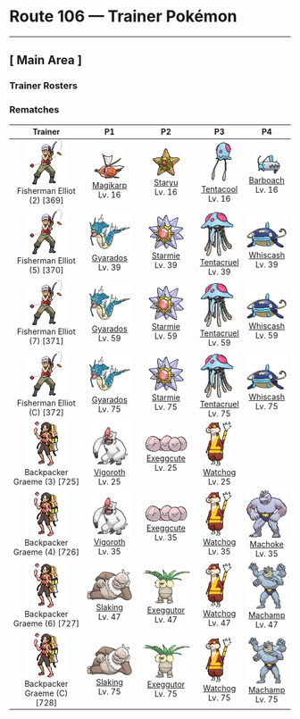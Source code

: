 # Route 106 — Trainer Pokémon

---

## [ Main Area ]

### Trainer Rosters

### Rematches

| Trainer | P1 | P2 | P3 | P4 |
|:-------:|:--:|:--:|:--:|:--:|
| ![Fisherman Elliot (2)](../../assets/trainers/fisherman.png "Fisherman Elliot (2)")<br>Fisherman Elliot (2) [369] | <div class="sprite-cell">![Magikarp](../../assets/sprites/magikarp/front.gif "Magikarp: Magikarp is virtually useless in battle as it can only splash around. As a result, it is considered to be weak. However, it is actually a very hardy Pokémon that can survive in any body of water no matter how polluted it is.")<br>[Magikarp](../../pokemon/magikarp.md)<br>Lv. 16</div> | <div class="sprite-cell">![Staryu](../../assets/sprites/staryu/front.gif "Staryu: Staryu apparently communicates with the stars in the night sky by flashing the red core at the center of its body. If parts of its body are torn, this Pokémon simply regenerates the missing pieces and limbs.")<br>[Staryu](../../pokemon/staryu.md)<br>Lv. 16</div> | <div class="sprite-cell">![Tentacool](../../assets/sprites/tentacool/front.gif "Tentacool: Tentacool absorbs sunlight and refracts it using water inside its body to convert it into beam energy. This Pokémon shoots beams from the small round organ above its eyes.")<br>[Tentacool](../../pokemon/tentacool.md)<br>Lv. 16</div> | <div class="sprite-cell">![Barboach](../../assets/sprites/barboach/front.gif "Barboach: Barboach’s body is covered with a slimy film. If a foe grabs it, this Pokémon just slips out of the enemy’s grip. This Pokémon grows weak if the slimy coating dries up.")<br>[Barboach](../../pokemon/barboach.md)<br>Lv. 16</div> |
| ![Fisherman Elliot (5)](../../assets/trainers/fisherman.png "Fisherman Elliot (5)")<br>Fisherman Elliot (5) [370] | <div class="sprite-cell">![Gyarados](../../assets/sprites/gyarados/front.gif "Gyarados: Once Gyarados goes on a rampage, its ferociously violent blood doesn’t calm until it has burned everything down. There are records of this Pokémon’s rampages lasting a whole month.")<br>[Gyarados](../../pokemon/gyarados.md)<br>Lv. 39</div> | <div class="sprite-cell">![Starmie](../../assets/sprites/starmie/front.gif "Starmie: Starmie swims through water by spinning its star-shaped body as if it were a propeller on a ship. The core at the center of this Pokémon’s body glows in seven colors.")<br>[Starmie](../../pokemon/starmie.md)<br>Lv. 39</div> | <div class="sprite-cell">![Tentacruel](../../assets/sprites/tentacruel/front.gif "Tentacruel: Tentacruel has tentacles that can be freely elongated and shortened at will. It ensnares prey with its tentacles and weakens the prey by dosing it with a harsh toxin. It can catch up to 80 prey at the same time.")<br>[Tentacruel](../../pokemon/tentacruel.md)<br>Lv. 39</div> | <div class="sprite-cell">![Whiscash](../../assets/sprites/whiscash/front.gif "Whiscash: If Whiscash goes on a wild rampage, it sets off a quake-like tremor with a radius of over three miles. This Pokémon has the ability to predict real earthquakes.")<br>[Whiscash](../../pokemon/whiscash.md)<br>Lv. 39</div> |
| ![Fisherman Elliot (7)](../../assets/trainers/fisherman.png "Fisherman Elliot (7)")<br>Fisherman Elliot (7) [371] | <div class="sprite-cell">![Gyarados](../../assets/sprites/gyarados/front.gif "Gyarados: Once Gyarados goes on a rampage, its ferociously violent blood doesn’t calm until it has burned everything down. There are records of this Pokémon’s rampages lasting a whole month.")<br>[Gyarados](../../pokemon/gyarados.md)<br>Lv. 59</div> | <div class="sprite-cell">![Starmie](../../assets/sprites/starmie/front.gif "Starmie: Starmie swims through water by spinning its star-shaped body as if it were a propeller on a ship. The core at the center of this Pokémon’s body glows in seven colors.")<br>[Starmie](../../pokemon/starmie.md)<br>Lv. 59</div> | <div class="sprite-cell">![Tentacruel](../../assets/sprites/tentacruel/front.gif "Tentacruel: Tentacruel has tentacles that can be freely elongated and shortened at will. It ensnares prey with its tentacles and weakens the prey by dosing it with a harsh toxin. It can catch up to 80 prey at the same time.")<br>[Tentacruel](../../pokemon/tentacruel.md)<br>Lv. 59</div> | <div class="sprite-cell">![Whiscash](../../assets/sprites/whiscash/front.gif "Whiscash: If Whiscash goes on a wild rampage, it sets off a quake-like tremor with a radius of over three miles. This Pokémon has the ability to predict real earthquakes.")<br>[Whiscash](../../pokemon/whiscash.md)<br>Lv. 59</div> |
| ![Fisherman Elliot (C)](../../assets/trainers/fisherman.png "Fisherman Elliot (C)")<br>Fisherman Elliot (C) [372] | <div class="sprite-cell">![Gyarados](../../assets/sprites/gyarados/front.gif "Gyarados: Once Gyarados goes on a rampage, its ferociously violent blood doesn’t calm until it has burned everything down. There are records of this Pokémon’s rampages lasting a whole month.")<br>[Gyarados](../../pokemon/gyarados.md)<br>Lv. 75</div> | <div class="sprite-cell">![Starmie](../../assets/sprites/starmie/front.gif "Starmie: Starmie swims through water by spinning its star-shaped body as if it were a propeller on a ship. The core at the center of this Pokémon’s body glows in seven colors.")<br>[Starmie](../../pokemon/starmie.md)<br>Lv. 75</div> | <div class="sprite-cell">![Tentacruel](../../assets/sprites/tentacruel/front.gif "Tentacruel: Tentacruel has tentacles that can be freely elongated and shortened at will. It ensnares prey with its tentacles and weakens the prey by dosing it with a harsh toxin. It can catch up to 80 prey at the same time.")<br>[Tentacruel](../../pokemon/tentacruel.md)<br>Lv. 75</div> | <div class="sprite-cell">![Whiscash](../../assets/sprites/whiscash/front.gif "Whiscash: If Whiscash goes on a wild rampage, it sets off a quake-like tremor with a radius of over three miles. This Pokémon has the ability to predict real earthquakes.")<br>[Whiscash](../../pokemon/whiscash.md)<br>Lv. 75</div> |
| ![Backpacker Graeme (3)](../../assets/trainers/backpacker.png "Backpacker Graeme (3)")<br>Backpacker Graeme (3) [725] | <div class="sprite-cell">![Vigoroth](../../assets/sprites/vigoroth/front.gif "Vigoroth: Vigoroth is simply incapable of remaining still. Even when it tries to sleep, the blood in its veins grows agitated, compelling this Pokémon to run wild throughout the jungle before it can settle down.")<br>[Vigoroth](../../pokemon/vigoroth.md)<br>Lv. 25</div> | <div class="sprite-cell">![Exeggcute](../../assets/sprites/exeggcute/front.gif "Exeggcute: This Pokémon consists of six eggs that form a closely knit cluster. The six eggs attract each other and spin around. When cracks increasingly appear on the eggs, Exeggcute is close to evolution.")<br>[Exeggcute](../../pokemon/exeggcute.md)<br>Lv. 25</div> | <div class="sprite-cell">![Watchog](../../assets/sprites/watchog/front.gif "Watchog: When they see an enemy, their tails stand high, and they spit the seeds of berries stored in their cheek pouches.")<br>[Watchog](../../pokemon/watchog.md)<br>Lv. 25</div> |
| ![Backpacker Graeme (4)](../../assets/trainers/backpacker.png "Backpacker Graeme (4)")<br>Backpacker Graeme (4) [726] | <div class="sprite-cell">![Vigoroth](../../assets/sprites/vigoroth/front.gif "Vigoroth: Vigoroth is simply incapable of remaining still. Even when it tries to sleep, the blood in its veins grows agitated, compelling this Pokémon to run wild throughout the jungle before it can settle down.")<br>[Vigoroth](../../pokemon/vigoroth.md)<br>Lv. 35</div> | <div class="sprite-cell">![Exeggcute](../../assets/sprites/exeggcute/front.gif "Exeggcute: This Pokémon consists of six eggs that form a closely knit cluster. The six eggs attract each other and spin around. When cracks increasingly appear on the eggs, Exeggcute is close to evolution.")<br>[Exeggcute](../../pokemon/exeggcute.md)<br>Lv. 35</div> | <div class="sprite-cell">![Watchog](../../assets/sprites/watchog/front.gif "Watchog: When they see an enemy, their tails stand high, and they spit the seeds of berries stored in their cheek pouches.")<br>[Watchog](../../pokemon/watchog.md)<br>Lv. 35</div> | <div class="sprite-cell">![Machoke](../../assets/sprites/machoke/front.gif "Machoke: Machoke undertakes bodybuilding every day even as it helps people with tough, physically demanding labor. On its days off, this Pokémon heads to the fields and mountains to exercise and train.")<br>[Machoke](../../pokemon/machoke.md)<br>Lv. 35</div> |
| ![Backpacker Graeme (6)](../../assets/trainers/backpacker.png "Backpacker Graeme (6)")<br>Backpacker Graeme (6) [727] | <div class="sprite-cell">![Slaking](../../assets/sprites/slaking/front.gif "Slaking: Wherever Slaking live, rings of over a yard in diameter appear in grassy fields. They are made by the Pokémon as it eats all the grass within reach while lying prone on the ground.")<br>[Slaking](../../pokemon/slaking.md)<br>Lv. 47</div> | <div class="sprite-cell">![Exeggutor](../../assets/sprites/exeggutor/front.gif "Exeggutor: Exeggutor originally came from the tropics. Its heads steadily grow larger from exposure to strong sunlight. It is said that when the heads fall off, they group together to form Exeggcute.")<br>[Exeggutor](../../pokemon/exeggutor.md)<br>Lv. 47</div> | <div class="sprite-cell">![Watchog](../../assets/sprites/watchog/front.gif "Watchog: When they see an enemy, their tails stand high, and they spit the seeds of berries stored in their cheek pouches.")<br>[Watchog](../../pokemon/watchog.md)<br>Lv. 47</div> | <div class="sprite-cell">![Machamp](../../assets/sprites/machamp/front.gif "Machamp: Machamp is known as the Pokémon that has mastered every kind of martial arts. If it grabs hold of the foe with its four arms, the battle is all but over. The hapless foe is thrown far over the horizon.")<br>[Machamp](../../pokemon/machamp.md)<br>Lv. 47</div> |
| ![Backpacker Graeme (C)](../../assets/trainers/backpacker.png "Backpacker Graeme (C)")<br>Backpacker Graeme (C) [728] | <div class="sprite-cell">![Slaking](../../assets/sprites/slaking/front.gif "Slaking: Wherever Slaking live, rings of over a yard in diameter appear in grassy fields. They are made by the Pokémon as it eats all the grass within reach while lying prone on the ground.")<br>[Slaking](../../pokemon/slaking.md)<br>Lv. 75</div> | <div class="sprite-cell">![Exeggutor](../../assets/sprites/exeggutor/front.gif "Exeggutor: Exeggutor originally came from the tropics. Its heads steadily grow larger from exposure to strong sunlight. It is said that when the heads fall off, they group together to form Exeggcute.")<br>[Exeggutor](../../pokemon/exeggutor.md)<br>Lv. 75</div> | <div class="sprite-cell">![Watchog](../../assets/sprites/watchog/front.gif "Watchog: When they see an enemy, their tails stand high, and they spit the seeds of berries stored in their cheek pouches.")<br>[Watchog](../../pokemon/watchog.md)<br>Lv. 75</div> | <div class="sprite-cell">![Machamp](../../assets/sprites/machamp/front.gif "Machamp: Machamp is known as the Pokémon that has mastered every kind of martial arts. If it grabs hold of the foe with its four arms, the battle is all but over. The hapless foe is thrown far over the horizon.")<br>[Machamp](../../pokemon/machamp.md)<br>Lv. 75</div> |

